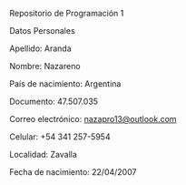 Repositorio de Programación 1

Datos Personales

Apellido: Aranda

Nombre: Nazareno

País de nacimiento: Argentina

Documento: 47.507.035

Correo electrónico: nazapro13@outlook.com

Celular: +54 341 257-5954

Localidad: Zavalla

Fecha de nacimiento: 22/04/2007
